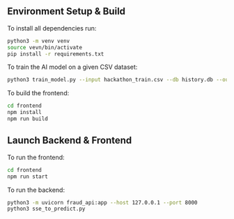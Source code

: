 ## Environment Setup & Build

To install all dependencies run:
```bash
python3 -m venv venv
source vevn/bin/activate
pip install -r requirements.txt
``` 

To train the AI model on a given CSV dataset:
```bash
python3 train_model.py --input hackathon_train.csv --db history.db --output-model model.pkl --features features.json
```

To build the frontend:
```bash
cd frontend
npm install
npm run build
```

## Launch Backend & Frontend

To run the frontend:
```bash
cd frontend
npm run start
```

To run the backend:
```bash
python3 -m uvicorn fraud_api:app --host 127.0.0.1 --port 8000
python3 sse_to_predict.py
```